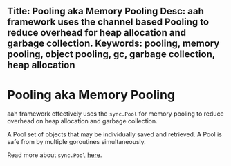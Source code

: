Title: Pooling aka Memory Pooling
Desc: aah framework uses the channel based Pooling to reduce overhead for heap allocation and garbage collection.
Keywords: pooling, memory pooling, object pooling, gc, garbage collection, heap allocation
---
# Pooling aka Memory Pooling

aah framework effectively uses the `sync.Pool` for memory pooling to reduce overhead on heap allocation and garbage collection.

A Pool set of objects that may be individually saved and retrieved. A Pool is safe from by multiple goroutines simultaneously.

Read more about `sync.Pool` [here](https://golang.org/pkg/sync/#Pool).
